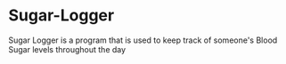 # Sugar-Logger
Sugar Logger is a program that is used to keep track of someone's Blood Sugar levels throughout the day

